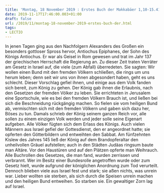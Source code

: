 ```yaml
---
title: 'Montag, 18 November 2019 : Erstes Buch der Makkabäer 1,10-15.41-43.54-57.62-64.'
date: 2019-11-17T17:46:00.003+01:00
draft: false
url: /2019/11/montag-18-november-2019-erstes-buch-der.html
tags: 
- LECTIO
---
```


In jenen Tagen ging aus den Nachfolgern Alexanders des Großen ein besonders gottloser Spross hervor, Antiochus Epiphanes, der Sohn des Königs Antiochus. Er war als Geisel in Rom gewesen und trat im Jahr 137 der griechischen Herrschaft die Regierung an. Zu dieser Zeit traten Verräter am Gesetz in Israel auf, die viele (zum Abfall) überredeten. Sie sagten: Wir wollen einen Bund mit den fremden Völkern schließen, die rings um uns herum leben; denn seit wir uns von ihnen abgesondert haben, geht es uns schlecht. Dieser Vorschlag gefiel ihnen, und einige aus dem Volk fanden sich bereit, zum König zu gehen. Der König gab ihnen die Erlaubnis, nach den Gesetzen der fremden Völker zu leben. Sie errichteten in Jerusalem eine Sportschule, wie es bei den fremden Völkern Brauch ist, und ließen bei sich die Beschneidung rückgängig machen. So fielen sie vom heiligen Bund ab, vermischten sich mit den fremden Völkern und gaben sich dazu her, Böses zu tun. Damals schrieb der König seinem ganzen Reich vor, alle sollen zu einem einzigen Volk werden und jeder solle seine Eigenart aufgeben. Alle Völker fügten sich dem Erlass des Königs. Auch vielen Männern aus Israel gefiel der Gottesdienst, den er angeordnet hatte; sie opferten den Götterbildern und entweihten den Sabbat. Am fünfzehnten Kislew des Jahres 145 ließ der König auf dem Brandopferaltar den unheilvollen Gräuel aufstellen; auch in den Städten Judäas ringsum baute man Altäre. Vor den Haustüren und auf den Plätzen opferte man Weihrauch. Alle Buchrollen des Gesetzes, die man fand, wurden zerrissen und verbrannt. Wer im Besitz einer Bundesrolle angetroffen wurde oder zum Gesetz hielt, wurde aufgrund der königlichen Anordnung zum Tod verurteilt. Dennoch blieben viele aus Israel fest und stark; sie aßen nichts, was unrein war. Lieber wollten sie sterben, als sich durch die Speisen unrein machen und den heiligen Bund entweihen. So starben sie. Ein gewaltiger Zorn lag auf Israel.